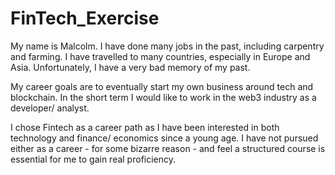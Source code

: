 # FinTech_Exercise

My name is Malcolm. I have done many jobs in the past, including carpentry and farming. I have travelled to many countries, especially in Europe and Asia. Unfortunately, I have a very bad memory of my past.

My career goals are to eventually start my own business around tech and blockchain. In the short term I would like to work in the web3 industry as a developer/ analyst.

I chose Fintech as a career path as I have been interested in both technology and finance/ economics since a young age. I have not pursued either as a career - for some bizarre reason - and feel a structured course is essential for me to gain real proficiency.
